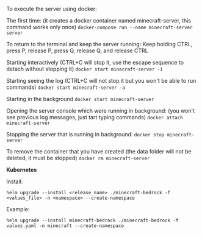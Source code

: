 To execute the server using docker:

The first time: (it creates a docker container named minecraft-server, this command works only once)
`docker-compose run --name minecraft-server server`

To return to the terminal and keep the server running:
Keep holding CTRL, press P, release P, press Q, release Q, and release CTRL

Starting interactively (CTRL+C will stop it, use the escape sequence to detach without stopping it)
`docker start minecraft-server -i`

Starting seeing the log (CTRL+C will not stop it but you won't be able to run commands)
`docker start minecraft-server -a`

Starting in the background
`docker start minecraft-server`

Opening the server console which were running in background: (you won't see previous log messages, just tart typing commands)
`docker attach minecraft-server`

Stopping the server that is running in background:
`docker stop minecraft-server`

To remove the container that you have created (the data folder will not be deleted, it must be stopped)
`docker rm minecraft-server`

**Kubernetes**

Install:
```
helm upgrade --install <release_name> ./minecraft-bedrock -f <values_file> -n <namespace> --create-namespace
```
Example:
```
helm upgrade --install minecraft-bedrock ./minecraft-bedrock -f values.yaml -n minecraft --create-namespace
```
